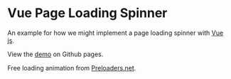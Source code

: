 Vue Page Loading Spinner
========================

An example for how we might implement a page loading spinner with [Vue js](https://vuejs.org/).

View the [demo](https://craigvantonder.github.io/vue-page-loading-spinner/ "See the demo on github pages") on Github pages.

Free loading animation from [Preloaders.net](http://preloaders.net/en/free "Preloaders.net - Free loading animations").
